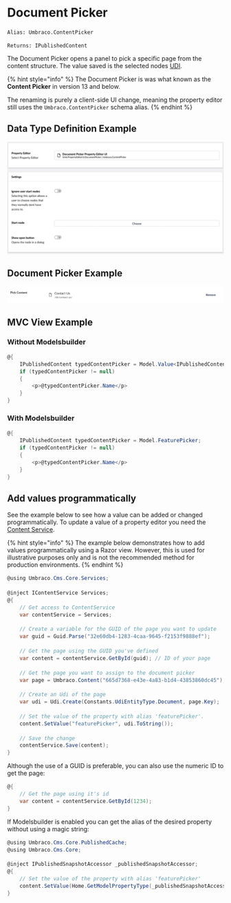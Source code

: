 # Document Picker

`Alias: Umbraco.ContentPicker`

`Returns: IPublishedContent`

The Document Picker opens a panel to pick a specific page from the content structure. The value saved is the selected nodes [UDI](../../../../reference/querying/udi-identifiers.md).

{% hint style="info" %}
The Document Picker is was what known as the **Content Picker** in version 13 and below.

The renaming is purely a client-side UI change, meaning the property editor still uses the `Umbraco.ContentPicker` schema alias.
{% endhint %}

## Data Type Definition Example

![Document Picker Data Type Definition](images/Document-Picker-DataType.png)

## Document Picker Example

![Document Picker Content](../../../../../../10/umbraco-cms/fundamentals/backoffice/property-editors/built-in-property-editors/images/Content-Picker-Content-v10.png)

## MVC View Example

### Without Modelsbuilder

```csharp
@{
    IPublishedContent typedContentPicker = Model.Value<IPublishedContent>("featurePicker");
    if (typedContentPicker != null)
    {
        <p>@typedContentPicker.Name</p>
    }
}
```

### With Modelsbuilder

```csharp
@{
    IPublishedContent typedContentPicker = Model.FeaturePicker;
    if (typedContentPicker != null)
    {
        <p>@typedContentPicker.Name</p>
    }
}
```

## Add values programmatically

See the example below to see how a value can be added or changed programmatically. To update a value of a property editor you need the [Content Service](https://apidocs.umbraco.com/v14/csharp/api/Umbraco.Cms.Core.Services.ContentService.html).

{% hint style="info" %}
The example below demonstrates how to add values programmatically using a Razor view. However, this is used for illustrative purposes only and is not the recommended method for production environments.
{% endhint %}

```csharp
@using Umbraco.Cms.Core.Services;

@inject IContentService Services;
@{
    // Get access to ContentService
    var contentService = Services;

    // Create a variable for the GUID of the page you want to update
    var guid = Guid.Parse("32e60db4-1283-4caa-9645-f2153f9888ef");

    // Get the page using the GUID you've defined
    var content = contentService.GetById(guid); // ID of your page

    // Get the page you want to assign to the document picker
    var page = Umbraco.Content("665d7368-e43e-4a83-b1d4-43853860dc45");

    // Create an Udi of the page
    var udi = Udi.Create(Constants.UdiEntityType.Document, page.Key);

    // Set the value of the property with alias 'featurePicker'.
    content.SetValue("featurePicker", udi.ToString());

    // Save the change
    contentService.Save(content);
}
```

Although the use of a GUID is preferable, you can also use the numeric ID to get the page:

```csharp
@{
    // Get the page using it's id
    var content = contentService.GetById(1234);
}
```

If Modelsbuilder is enabled you can get the alias of the desired property without using a magic string:

```csharp
@using Umbraco.Cms.Core.PublishedCache;
@using Umbraco.Cms.Core;

@inject IPublishedSnapshotAccessor _publishedSnapshotAccessor;
@{
    // Set the value of the property with alias 'featurePicker'
    content.SetValue(Home.GetModelPropertyType(_publishedSnapshotAccessor, x => x.FeaturePicker).Alias, udi.ToString());
}
```
